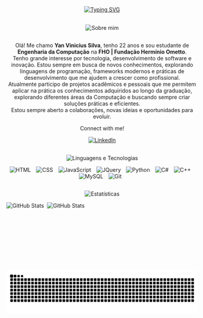 <div align="center">
    <a href="https://git.io/typing-svg">
        <img src="https://readme-typing-svg.demolab.com?font=Fira+Code&size=40&duration=3000&pause=500&color=6E40C9&center=true&vCenter=true&width=560&lines=Hi%2C+I'm+Yan!;Welcome+to+my+profile!" alt="Typing SVG" />
    </a>
</div>

<br/>

<p align="center">
  <img src="https://img.shields.io/badge/Sobre%20mim-6e40c9?style=for-the-badge&logoColor=white&color=6e40c9" alt="Sobre mim" />
</p>

##

<div align="center">

Olá! Me chamo **Yan Vinicius Silva**, tenho 22 anos e sou estudante de **Engenharia da Computação** na **FHO | Fundação Hermínio Ometto**.  
Tenho grande interesse por tecnologia, desenvolvimento de software e inovação. Estou sempre em busca de novos conhecimentos, explorando linguagens de programação, frameworks modernos e práticas de desenvolvimento que me ajudem a crescer como profissional.  
Atualmente participo de projetos acadêmicos e pessoais que me permitem aplicar na prática os conhecimentos adquiridos ao longo da graduação, explorando diferentes áreas da Computação e buscando sempre criar soluções práticas e eficientes.  
Estou sempre aberto a colaborações, novas ideias e oportunidades para evoluir.

Connect with me!
<p align="center">
  <a href="https://www.linkedin.com/in/yan-vinicius-silva-0b1500258/">
    <img src="https://cdn.jsdelivr.net/gh/devicons/devicon/icons/linkedin/linkedin-original.svg" alt="LinkedIn" width="40"/>
  </a>
</p>

</div>

##

<p align="center">
  <img src="https://img.shields.io/badge/Linguagens%20e%20Tecnologias-6e40c9?style=for-the-badge&logoColor=white&color=6e40c9" alt="Linguagens e Tecnologias" />
</p>

<p align="center">
  <img 
      alt="HTML" 
      title="HTML" 
      width="30px" 
      style="padding-right: 10px;" 
      src="https://cdn.jsdelivr.net/gh/devicons/devicon@latest/icons/html5/html5-original.svg" 
  />
  <img 
      alt="CSS" 
      title="CSS" 
      width="30px" 
      style="padding-right: 10px;" 
      src="https://cdn.jsdelivr.net/gh/devicons/devicon@latest/icons/css3/css3-original.svg" 
  />
  <img 
      alt="JavaScript" 
      title="JavaScript" 
      width="30px" 
      style="padding-right: 10px;" 
      src="https://cdn.jsdelivr.net/gh/devicons/devicon@latest/icons/javascript/javascript-original.svg" 
  />
  <img 
      alt="JQuery" 
      title="JQuery" 
      width="30px" 
      style="padding-right: 10px;" 
      src="https://cdn.jsdelivr.net/gh/devicons/devicon@latest/icons/jquery/jquery-original.svg" 
  />
  <img 
      alt="Python" 
      title="Python" 
      width="30px" 
      style="padding-right: 10px;" 
      src="https://cdn.jsdelivr.net/gh/devicons/devicon@latest/icons/python/python-original.svg" 
  />
  <img 
      alt="C#" 
      title="C#" 
      width="30px" 
      style="padding-right: 10px;" 
      src="https://cdn.jsdelivr.net/gh/devicons/devicon@latest/icons/csharp/csharp-original.svg" 
  />
  <img 
      alt="C++" 
      title="C++" 
      width="30px" 
      style="padding-right: 10px;" 
      src="https://cdn.jsdelivr.net/gh/devicons/devicon@latest/icons/cplusplus/cplusplus-original.svg" 
  />
  <img 
      alt="MySQL" 
      title="MySQL" 
      width="30px" 
      style="padding-right: 10px;" 
      src="https://cdn.jsdelivr.net/gh/devicons/devicon@latest/icons/mysql/mysql-original.svg" 
  />
  <img 
      alt="Git" 
      title="Git" 
      width="30px" 
      style="padding-right: 10px;" 
      src="https://cdn.jsdelivr.net/gh/devicons/devicon@latest/icons/git/git-original.svg" 
  />
</p>

##

<p align="center">
  <img src="https://img.shields.io/badge/Estatísticas-6e40c9?style=for-the-badge&logoColor=white&color=6e40c9" alt="Estatísticas" />
</p>

<p>
  <img 
    align="left" 
    alt="GitHub Stats" 
    height="180" 
    style="padding-right: 8px;" 
    src="https://github-readme-stats.vercel.app/api?username=YanSilva22&show_icons=true&theme=tokyonight&include_all_commits=true&locale=pt-br" 
  />

<img 
      align="left" 
      alt="GitHub Stats" 
      height="180" 
      src="https://github-readme-stats.vercel.app/api/top-langs/?username=YanSilva22&layout=donut&show_icons=true&theme=tokyonight&include_all_commits=true&locale=pt-br" 
  />

</p>


<p align="center">
  <picture>
    <source media="(prefers-color-scheme: dark)" srcset="https://raw.githubusercontent.com/YanSilva22/YanSilva22/output/github-contribution-grid-snake-dark.svg" />
    <source media="(prefers-color-scheme: light)" srcset="https://raw.githubusercontent.com/YanSilva22/YanSilva22/output/github-contribution-grid-snake-dark.svg" />
    <img alt="github contribution grid snake animation" src="https://raw.githubusercontent.com/YanSilva22/YanSilva22/output/github-contribution-grid-snake.svg" />
  </picture>
</p>

